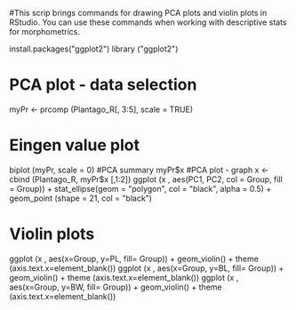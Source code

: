 #This scrip brings commands for drawing PCA plots and violin plots in RStudio. You can use these commands when working with descriptive stats for morphometrics.

install.packages("ggplot2")
library ("ggplot2")

# PCA plot - data selection
myPr <- prcomp (Plantago_R[, 3:5], scale = TRUE)
# Eingen value plot
biplot (myPr, scale = 0)
#PCA summary
myPr$x
#PCA plot - graph
x <- cbind (Plantago_R, myPr$x [,1:2])
ggplot (x , aes(PC1, PC2, col = Group, fill = Group)) +  stat_ellipse(geom = "polygon", col = "black", alpha = 0.5) + geom_point (shape = 21, col = "black")


# Violin plots
ggplot (x , aes(x=Group, y=PL, fill= Group)) + geom_violin() + theme (axis.text.x=element_blank())
ggplot (x , aes(x=Group, y=BL, fill= Group)) + geom_violin() + theme (axis.text.x=element_blank())
ggplot (x , aes(x=Group, y=BW, fill= Group)) + geom_violin() + theme (axis.text.x=element_blank())
